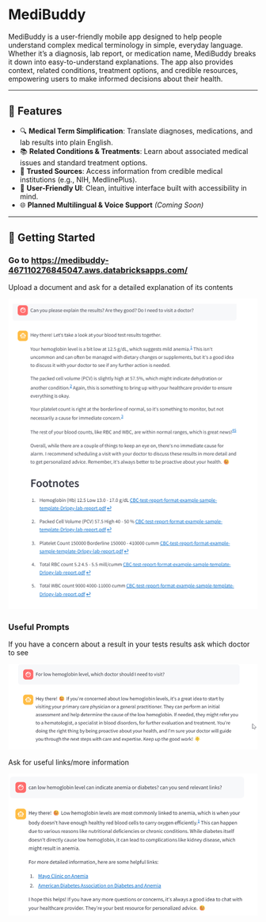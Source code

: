 # MediBuddy

MediBuddy is a user-friendly mobile app designed to help people understand complex medical terminology in simple, everyday language. Whether it’s a diagnosis, lab report, or medication name, MediBuddy breaks it down into easy-to-understand explanations. The app also provides context, related conditions, treatment options, and credible resources, empowering users to make informed decisions about their health.

---

## 🌟 Features

- 🔍 **Medical Term Simplification**: Translate diagnoses, medications, and lab results into plain English.
- 📚 **Related Conditions & Treatments**: Learn about associated medical issues and standard treatment options.
- 🔗 **Trusted Sources**: Access information from credible medical institutions (e.g., NIH, MedlinePlus).
- 💬 **User-Friendly UI**: Clean, intuitive interface built with accessibility in mind.
- 🌐 **Planned Multilingual & Voice Support** *(Coming Soon)*

---

## 🚀 Getting Started

### Go to https://medibuddy-467110276845047.aws.databricksapps.com/

Upload a document and ask for a detailed explanation of its contents 

![which doctor](/prompts/Picture4.png)

### Useful Prompts 

If you have a concern about a result in your tests results ask which doctor to see 

![which doctor](/prompts/Picture2.png)


Ask for useful links/more information 

![which doctor](/prompts/Picture3.png)




